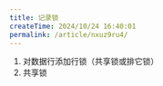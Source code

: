 ```yaml
---
title: 记录锁
createTime: 2024/10/24 16:40:01
permalink: /article/nxuz9ru4/
---
```

1. 对数据行添加行锁（共享锁或排它锁）
2. 共享锁